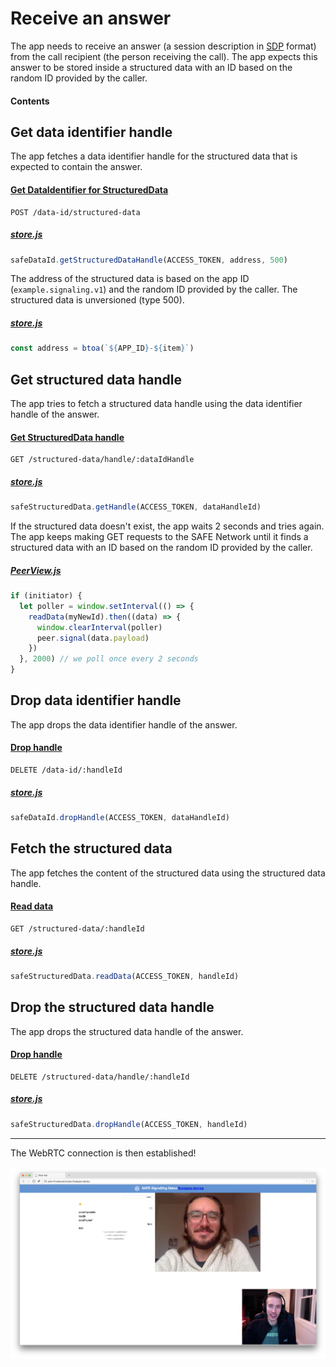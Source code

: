 # Receive an answer

The app needs to receive an answer (a session description in [SDP](https://en.wikipedia.org/wiki/Session_Description_Protocol) format) from the call recipient (the person receiving the call). The app expects this answer to be stored inside a structured data with an ID based on the random ID provided by the caller.

#### Contents

<!-- toc -->

## Get data identifier handle

The app fetches a data identifier handle for the structured data that is expected to contain the answer.

#### [Get DataIdentifier for StructuredData](https://github.com/maidsafe/rfcs/blob/master/text/0042-launcher-api-v0.6/api/data_identifier.md#get-dataidentifier-for-structureddata)

```
POST /data-id/structured-data
```

##### [store.js](https://github.com/maidsafe/safe_examples/blob/9f51976fbc5a3c0fa1e14b61df9701d1680dc1aa/webrtc_app/src/store.js#L45)

```js
safeDataId.getStructuredDataHandle(ACCESS_TOKEN, address, 500)
```

The address of the structured data is based on the app ID (`example.signaling.v1`) and the random ID provided by the caller. The structured data is unversioned (type 500).

##### [store.js](https://github.com/maidsafe/safe_examples/blob/9f51976fbc5a3c0fa1e14b61df9701d1680dc1aa/webrtc_app/src/store.js#L42)

```js
const address = btoa(`${APP_ID}-${item}`)
```

## Get structured data handle

The app tries to fetch a structured data handle using the data identifier handle of the answer.

#### [Get StructuredData handle](https://github.com/maidsafe/rfcs/blob/master/text/0042-launcher-api-v0.6/api/structured_data.md#get-structured-data-handle)

```
GET /structured-data/handle/:dataIdHandle
```

##### [store.js](https://github.com/maidsafe/safe_examples/blob/9f51976fbc5a3c0fa1e14b61df9701d1680dc1aa/webrtc_app/src/store.js#L50)

```js
safeStructuredData.getHandle(ACCESS_TOKEN, dataHandleId)
```

If the structured data doesn't exist, the app waits 2 seconds and tries again. The app keeps making GET requests to the SAFE Network until it finds a structured data with an ID based on the random ID provided by the caller.

##### [PeerView.js](https://github.com/maidsafe/safe_examples/blob/9f51976fbc5a3c0fa1e14b61df9701d1680dc1aa/webrtc_app/src/components/PeerView.js#L82-L89)

```js
if (initiator) {
  let poller = window.setInterval(() => {
    readData(myNewId).then((data) => {
      window.clearInterval(poller)
      peer.signal(data.payload)
    })
  }, 2000) // we poll once every 2 seconds
}
```

## Drop data identifier handle

The app drops the data identifier handle of the answer.

#### [Drop handle](https://github.com/maidsafe/rfcs/blob/master/text/0042-launcher-api-v0.6/api/data_identifier.md#drop-handle)

```
DELETE /data-id/:handleId
```

##### [store.js](https://github.com/maidsafe/safe_examples/blob/9f51976fbc5a3c0fa1e14b61df9701d1680dc1aa/webrtc_app/src/store.js#L56)

```js
safeDataId.dropHandle(ACCESS_TOKEN, dataHandleId)
```

## Fetch the structured data

The app fetches the content of the structured data using the structured data handle.

#### [Read data](https://github.com/maidsafe/rfcs/blob/master/text/0042-launcher-api-v0.6/api/structured_data.md#read-data)

```
GET /structured-data/:handleId
```

##### [store.js](https://github.com/maidsafe/safe_examples/blob/9f51976fbc5a3c0fa1e14b61df9701d1680dc1aa/webrtc_app/src/store.js#L57)

```js
safeStructuredData.readData(ACCESS_TOKEN, handleId)
```

## Drop the structured data handle

The app drops the structured data handle of the answer.

#### [Drop handle](https://github.com/maidsafe/rfcs/blob/master/text/0042-launcher-api-v0.6/api/structured_data.md#drop-handle)

```
DELETE /structured-data/handle/:handleId
```

##### [store.js](https://github.com/maidsafe/safe_examples/blob/9f51976fbc5a3c0fa1e14b61df9701d1680dc1aa/webrtc_app/src/store.js#L61)

```js
safeStructuredData.dropHandle(ACCESS_TOKEN, handleId)
```

---

The WebRTC connection is then established!

![Connection established](img/video-chat-app.png)
